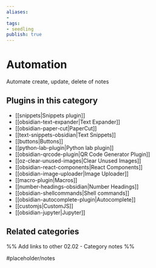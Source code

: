 ```yaml
---
aliases:
- 
tags: 
- seedling 
publish: true
---
```



# Automation

Automate create, update, delete of notes

## Plugins in this category

- [[snippets|Snippets plugin]]
- [[obsidian-text-expander|Text Expander]]
- [[obsidian-paper-cut|PaperCut]]
- [[text-snippets-obsidian|Text Snippets]]
- [[buttons|Buttons]]
- [[python-lab-plugin|Python lab plugin]]
- [[obsidian-qrcode-plugin|QR Code Generator Plugin]]
- [[oz-clear-unused-images|Clear Unused Images]]
- [[obsidian-react-components|React Components]]
- [[obsidian-image-uploader|Image Uploader]]
- [[macro-plugin|Macros]]
- [[number-headings-obsidian|Number Headings]]
- [[obsidian-shellcommands|Shell commands]]
- [[obsidian-autocomplete-plugin|Autocomplete]]
- [[customjs|CustomJS]]
- [[obsidian-jupyter|Jupyter]]

## Related categories

%% Add links to other 02.02 - Category notes %%

#placeholder/notes